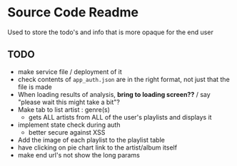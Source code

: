 # Source Code Readme

Used to store the todo's and info that is more opaque for the end user

## TODO

* make service file / deployment of it
* check contents of `app_auth.json` are in the right format, not just that the file is made
* When loading results of analysis, **bring to loading screen??** / say "please wait this might take a bit"?
* Make tab to list artist : genre(s)
  * gets ALL artists from ALL of the user's playlists and displays it
* implement state check during auth
    * better secure against XSS
* Add the image of each playlist to the playlist table
* have clicking on pie chart link to the artist/album itself
* make end url's not show the long params
